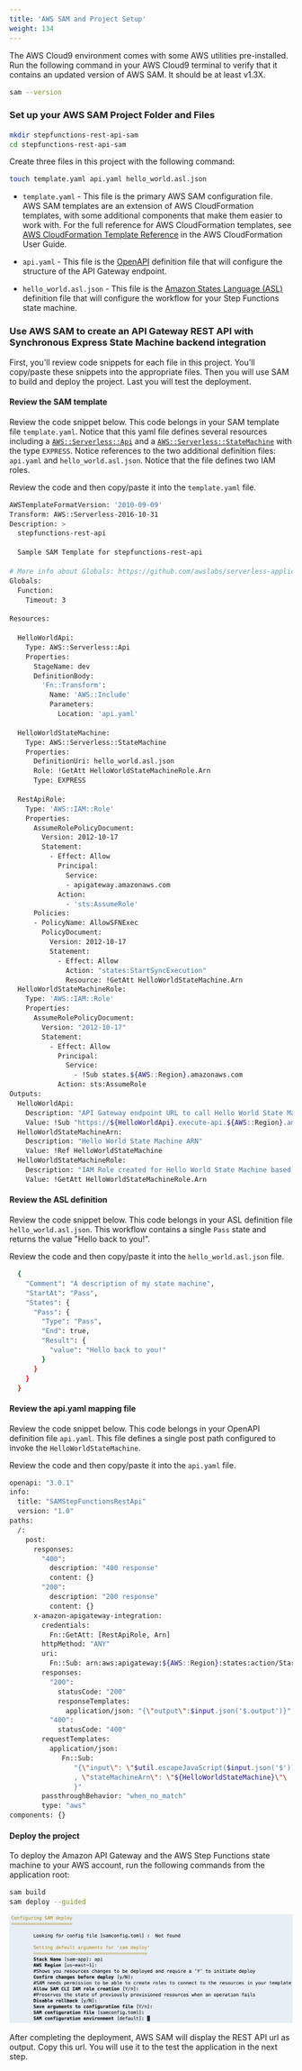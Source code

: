 ```yaml
---
title: 'AWS SAM and Project Setup'
weight: 134
---
```


The AWS Cloud9 environment comes with some AWS utilities pre-installed. Run the following command in your AWS Cloud9 terminal to verify that it contains an updated version of AWS SAM. It should be at least v1.3X.

```bash
sam --version
```

### Set up your AWS SAM Project Folder and Files

```bash
mkdir stepfunctions-rest-api-sam
cd stepfunctions-rest-api-sam
```

Create three files in this project with the following command:

```bash
touch template.yaml api.yaml hello_world.asl.json
```

- `template.yaml` - This file is the primary AWS SAM configuration file. AWS SAM templates are an extension of AWS CloudFormation templates, with some additional components that make them easier to work with. For the full reference for AWS CloudFormation templates, see [AWS CloudFormation Template Reference](https://docs.aws.amazon.com/AWSCloudFormation/latest/UserGuide/template-reference.html) in the AWS CloudFormation User Guide.

- `api.yaml` - This file is the [OpenAPI](https://github.com/OAI/OpenAPI-Specification/blob/main/versions/3.0.1.md) definition file that will configure the structure of the API Gateway endpoint.

- `hello_world.asl.json` - This file is the [Amazon States Language (ASL)](https://docs.aws.amazon.com/step-functions/latest/dg/concepts-amazon-states-language.html) definition file that will configure the workflow for your Step Functions state machine.

### Use AWS SAM to create an API Gateway REST API with Synchronous Express State Machine backend integration

First, you'll review code snippets for each file in this project. You'll copy/paste these snippets into the appropriate files. Then you will use SAM to build and deploy the project. Last you will test the deployment.

#### Review the SAM template

Review the code snippet below. This code belongs in your SAM template file `template.yaml`. Notice that this yaml file defines several resources including a [`AWS::Serverless::Api`](https://docs.aws.amazon.com/serverless-application-model/latest/developerguide/sam-resource-api.html) and a [`AWS::Serverless::StateMachine`](https://docs.aws.amazon.com/serverless-application-model/latest/developerguide/sam-resource-statemachine.html) with the type `EXPRESS`. Notice references to the two additional definition files: `api.yaml` and `hello_world.asl.json`. Notice that the file defines two IAM roles.

Review the code and then copy/paste it into the `template.yaml` file.

```bash
AWSTemplateFormatVersion: '2010-09-09'
Transform: AWS::Serverless-2016-10-31
Description: >
  stepfunctions-rest-api

  Sample SAM Template for stepfunctions-rest-api

# More info about Globals: https://github.com/awslabs/serverless-application-model/blob/master/docs/globals.rst
Globals:
  Function:
    Timeout: 3

Resources:

  HelloWorldApi:
    Type: AWS::Serverless::Api
    Properties:
      StageName: dev
      DefinitionBody:
        'Fn::Transform':
          Name: 'AWS::Include'
          Parameters:
            Location: 'api.yaml'

  HelloWorldStateMachine:
    Type: AWS::Serverless::StateMachine
    Properties:
      DefinitionUri: hello_world.asl.json
      Role: !GetAtt HelloWorldStateMachineRole.Arn
      Type: EXPRESS

  RestApiRole:
    Type: 'AWS::IAM::Role'
    Properties:
      AssumeRolePolicyDocument:
        Version: 2012-10-17
        Statement:
          - Effect: Allow
            Principal:
              Service:
              - apigateway.amazonaws.com
            Action:
              - 'sts:AssumeRole'
      Policies:
      - PolicyName: AllowSFNExec
        PolicyDocument:
          Version: 2012-10-17
          Statement:
            - Effect: Allow
              Action: "states:StartSyncExecution"
              Resource: !GetAtt HelloWorldStateMachine.Arn
  HelloWorldStateMachineRole:
    Type: 'AWS::IAM::Role'
    Properties:
      AssumeRolePolicyDocument:
        Version: "2012-10-17"
        Statement:
          - Effect: Allow
            Principal:
              Service:
                - !Sub states.${AWS::Region}.amazonaws.com
            Action: sts:AssumeRole
Outputs:
  HelloWorldApi:
    Description: "API Gateway endpoint URL to call Hello World State Machine"
    Value: !Sub "https://${HelloWorldApi}.execute-api.${AWS::Region}.amazonaws.com/dev/"
  HelloWorldStateMachineArn:
    Description: "Hello World State Machine ARN"
    Value: !Ref HelloWorldStateMachine
  HelloWorldStateMachineRole:
    Description: "IAM Role created for Hello World State Machine based on the specified SAM Policy Templates"
    Value: !GetAtt HelloWorldStateMachineRole.Arn
```

#### Review the ASL definition

Review the code snippet below. This code belongs in your ASL definition file `hello_world.asl.json`. This workflow contains a single `Pass` state and returns the value "Hello back to you!".

Review the code and then copy/paste it into the `hello_world.asl.json` file.

```bash
  {
    "Comment": "A description of my state machine",
    "StartAt": "Pass",
    "States": {
      "Pass": {
        "Type": "Pass",
        "End": true,
        "Result": {
          "value": "Hello back to you!"
        }
      }
    }
  }
```

#### Review the api.yaml mapping file

Review the code snippet below. This code belongs in your OpenAPI definition file `api.yaml`. This file defines a single post path configured to invoke the `HelloWorldStateMachine`.

Review the code and then copy/paste it into the `api.yaml` file.

```bash
openapi: "3.0.1"
info:
  title: "SAMStepFunctionsRestApi"
  version: "1.0"
paths:
  /:
    post:
      responses:
        "400":
          description: "400 response"
          content: {}
        "200":
          description: "200 response"
          content: {}
      x-amazon-apigateway-integration:
        credentials:
          Fn::GetAtt: [RestApiRole, Arn]
        httpMethod: "ANY"
        uri:
          Fn::Sub: arn:aws:apigateway:${AWS::Region}:states:action/StartSyncExecution
        responses:
          "200":
            statusCode: "200"
            responseTemplates:
              application/json: "{\"output\":$input.json('$.output')}"
          "400":
            statusCode: "400"
        requestTemplates:
          application/json:
             Fn::Sub:
                "{\"input\": \"$util.escapeJavaScript($input.json('$'))\"\
                , \"stateMachineArn\": \"${HelloWorldStateMachine}\"\
                }"
        passthroughBehavior: "when_no_match"
        type: "aws"
components: {}
```

#### Deploy the project

To deploy the Amazon API Gateway and the AWS Step Functions state machine to your AWS account, run the following commands from the application root:

```bash
sam build
sam deploy --guided
```

![AWS SAM deploy](/static/img/module-11/sam-deploy.png)

After completing the deployment, AWS SAM will display the REST API url as output. Copy this url. You will use it to the test the application in the next step.
